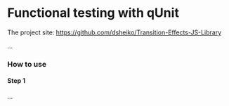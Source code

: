 # Functional testing with qUnit

The project site: https://github.com/dsheiko/Transition-Effects-JS-Library

...

### How to use

#### Step 1

...